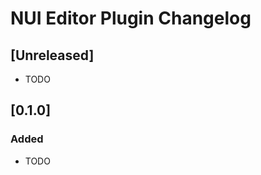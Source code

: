 <!-- Keep a Changelog guide -> https://keepachangelog.com -->

# NUI Editor Plugin Changelog

## [Unreleased]
- TODO

## [0.1.0]
### Added
- TODO